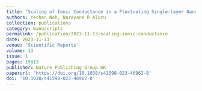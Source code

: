 ```yaml
---
title: "Scaling of Ionic Conductance in a Fluctuating Single-layer Nanoporous Membrane"
authors: Yechan Noh, Narayana R Aluru
collection: publications
category: manuscripts
permalink: /publication/2023-11-13-scaling-ionic-conductance
date: 2023-11-13
venue: 'Scientific Reports'
volume: 13
issue: 1
pages: 19813
publisher: Nature Publishing Group UK
paperurl: 'https://doi.org/10.1038/s41598-023-46962-8'
doi: '10.1038/s41598-023-46962-8'
---
```

